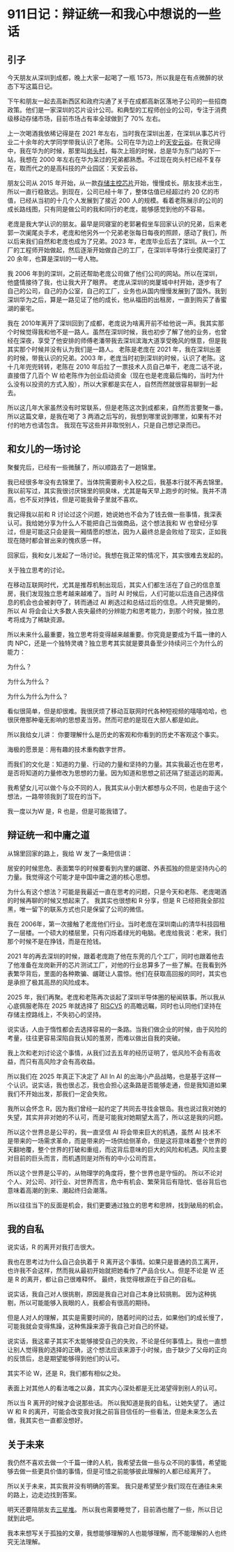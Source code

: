 # 911日记：辩证统一和我心中想说的一些话

## 引子

今天朋友从深圳到成都，晚上大家一起喝了一瓶 1573，所以我是在有点微醉的状态下写这篇日记。

下午和朋友一起去高新西区和政府沟通了关于在成都高新区落地子公司的一些招商政策。他们是一家深圳的芯片设计公司。和典型的工程师创业的公司，专注于消费级移动存储市场，目前市场占有率全球做到了 70% 左右。

上一次喝酒我依稀记得是在 2021 年左右，当时我在深圳出差，在深圳从事芯片行业二十余年的大学同学带我认识了老陈。公司在华为边上的[天安云谷](https://zhida.zhihu.com/search?content_id=262958927&content_type=Article&match_order=1&q=%E5%A4%A9%E5%AE%89%E4%BA%91%E8%B0%B7&zhida_source=entity)。在我记得中，我在华为的时候，那里叫[岗头村](https://zhida.zhihu.com/search?content_id=262958927&content_type=Article&match_order=1&q=%E5%B2%97%E5%A4%B4%E6%9D%91&zhida_source=entity)，每次上班的时候，总是华为东门站的下一站，我想在 2000 年左右在华为呆过的兄弟都熟悉。不过现在岗头村已经不复存在，取而代之的是高科技的产业园区：天安云谷。

朋友公司从 2015 年开始，从一款[存储主控芯片](https://zhida.zhihu.com/search?content_id=262958927&content_type=Article&match_order=1&q=%E5%AD%98%E5%82%A8%E4%B8%BB%E6%8E%A7%E8%8A%AF%E7%89%87&zhida_source=entity)开始，慢慢成长。朋友技术出生，所以一直行稳致远。到现在，公司已经十年了，整体估值已经超过约 20 亿的市值，已经从当初的十几个人发展到了接近 200 人的规模。看着老陈展示的公司的成长路线图，只有同是做公司的我和同行的老庞，能够感觉到他的不容易。

老庞是我大学认识的朋友。最早是同寝室的老郭暑假坐车回家认识的兄弟，后来老郭一次阑尾炎手术，老庞和他另外一个兄弟老张每日每夜的照顾，感动了我们，所以后来我们自然和老庞也成为了兄弟。2023 年，老庞毕业后去了深圳。从一个工厂的工程师开始做起，然后逐渐开始做自己的工厂，在深圳半导体行业摸爬滚打了 20 余年，也算是深圳的一号人物。

我 2006 年到的深圳，之前还帮助老庞公司做了他们公司的网站。所以在深圳，他盛情接待了我，也让我大开了眼界。 老庞从深圳的岗厦城中村开始，逐步有了自己的公司，自己的办公室，自己的工厂，业务也从国内慢慢发展到了国外。我到深圳华为之后，算是一路见证了他的成长，他从福田的出租房，一直到购买了香蜜湖的豪宅。

我在 2010年离开了深圳回到了成都，老庞说为啥离开前不给他说一声。我其实那个时候觉得我和他不是一路人。虽然在深圳时候，我也初步了解了他的业务，也曾经在深夜，享受了他安排的师傅老潘带我去深圳滨海大道享受晚风的惬意，但是我其实那个时候并没有认为我们是一路人。 老陈是老庞在 2021 年，我在深圳出差的时候，带我认识的兄弟。2003 年，老庞当时初到深圳的时候，认识了老陈。这十几年兜兜转转，老陈在 2010 年后拉了一票技术人员自己单干，老庞二话不说，直接借了几百个 W 给老陈作为创业启动资金（现在也是老庞最后悔的，当时为什么没有以投资的方式入股），所以大家都是实在人，自然而然就很容易聊到一起去。

所以这几年大家虽然没有时常联系，但是老陈这次到成都来，自然而言要聚一番。 所以这篇文章，是我在喝了 3 两酒之后写的，我想到哪里说到哪里，如果有不对付的地方也请包含。 我现在写这些并非取悦别人，只是自己想记录而已。

## 和女儿的一场讨论

聚餐完后，已经有一些微醺了，所以顺路去了一趟锦里。

我已经很多年没有去锦里了。当体院需要刷卡入校之后，我基本行就不再去锦里。我以前写过，其实我很讨厌锦里的铜臭味，尤其是每天早上跑步的时候。我并不清高，也不反对挣钱，但是可能我骨子里就不喜欢。

我记得我以前和 R 讨论过这个问题，她说她也不会为了钱去做一些事情，我深表认可。我给她分享为什么人不能把自己当做商品，这个想法我和 W 也曾经分享过，但是可能这只会是我一厢情愿的想法，因为人最终总是会败给了现实，正如我现在随时都会冒出来的愧疚感一样。

回家后，我和女儿发起了一场讨论。我想在我正常的情况下，其实很难去发起的。

关于独立思考的讨论。

在移动互联网时代，尤其是推荐机制出现后，其实人们都生活在了自己的信息茧房，我们发现独立思考越来越难了。当时 AI 时候后，人们可能以后连自己选择信息的机会也会被剥夺了，转而通过 AI 刷选过和总结过后的信息。人终究是懒的，所以 AI 将会会让大多数人丧失最终的分辨能力和思考能力，到那个时候，独立思考将成为了稀缺资源。

所以未来什么最重要，独立思考将变得越来越重要。你究竟是要成为千篇一律的人肉 NPC，还是一个独特灵魂？独立思考其实就是要具备至少持续问三个为什么的能力：

为什么？

为什么为什么？

为什么为什么为什么？

看似很简单，但是却很难。我很厌烦了移动互联网时代各种短视频的嘻嘻哈哈，也很厌倦那种毫无影响的思想麦当劳。然而可悲的是现在大部人都是如此。

所以我给女儿讲： 你要理解什么是历史的客观和你看到的历史不客观这个事实。

海极的愿景是：用有趣的技术重构数字世界。

而我们的文化是：知道的力量、行动的力量和坚持的力量。其实我最近也在思考，是否将知道的力量修改为思想的力量。因为知道和思想之前还隔了挺遥远的距离。

我希望女儿可以做个与众不同的人，我其实从小到大都想与众不同，也是由于这个想法，一路带领我到了现在的当下。

我一度以为W 是，R 也是，但是可能我错了。

## 辩证统一和中庸之道

从锦里回家的路上，我给 W 发了一条短信讲：

居安的时候思危、表面繁华的时候要看到内里的龌蹉、外表孤独的但是坚持内心的力量。我觉得这个可能才是中国中庸之道的核心思想。

为什么有这个想法？可能是我最近一直在思考的问题，只是今天和老陈、老庞喝酒的时候再聊的时候又想起来了。 我其实也很想和 R 分享，但是 R 已经把我全部拉黑，唯一留下的联系方式也只是保留了公司的微信。

我在 2006年，第一次接触了老庞他们行业。当时老庞在深圳南山的清华科技园租了一层楼。一个硕大的楼层里，只有闪烁着绿光的电脑。老庞给我说：老宋，我们那个时候不是在挣钱，而是在抢钱。

2021 年的再去深圳的时候，跟着老庞跑了他在东莞的几个工厂，同时也跟着他去了他准备在龙岗新开的芯片测试工厂，对他的行业总算多了一些了解。在我看到外表繁华背后，里面的各种欺骗、龌蹉让人震惊。他们在获取高回报的同时，其实也是承担了极其高昂的风险成本。

2025 年，我们再聚。老庞和老陈再次谈起了深圳半导体圈的秘闻轶事。所以我从心底佩服老陈在 2025 年就选择了 [RISCV5](https://zhida.zhihu.com/search?content_id=262958927&content_type=Article&match_order=1&q=RISCV5&zhida_source=entity) 的高瞻远瞩，同时也认同他们坚持在存储主控路线上，不失初心的坚持。

说实话，人由于惰性都会去选择容易的一条路。当我们做企业的时候，由于风险的考量，往往更容易深陷自我认知的茧房，而难以做出自我的突破。

我上次和老刘讨论这个事情，从我们过去五年的经历证明了，低风险不会有高收益，而只有高风险才会有高收益。

所以我们在 2025 年真正下决定了 All In AI 的出海小产品战略，也是基于这样一个认识。说实话，我也很忐忑，我也会担心这条路是否能够走通，但是我知道如果我们不开始出发，那我们一定会失败。

我所以会怀念 R，因为我们曾经一起约定了共同去寻找金银岛。我也说过我对她的失望，其实并非对她的不认可，而是可能我对她期望太高了，所以这是我的问题。

所以这个世界总是公平的，我一直坚信 AI 将会带来巨大的机遇，虽然 AI 技术不是带来的一场需求革命，而是带来的一场供给侧革命，但是这将意味着整个世界的天翻地覆，整个世界的打破和重组，而这背后意味的巨大的风险和机遇。风险主要对目前的巨头而言，而机遇则是对所有的中小公司而言。

所以这个世界是公平的，从物理学的角度将，整个世界也是守恒的。 所以不论对个人、对公司、对行业、对世界而言，危中有机会、繁荣背后有隐忧、低谷背后也意味着高潮的到来、潮起终归会潮落。

所以往往当下的反面是机会，我们更要通过独立的思考和思辨，找到破局的机会。

## 我的自私

说实话，R 的离开对我打击很大。

我也在思考过为什么自己会执着于 R 离开这个事情。如果只是普通的员工离开，也许我不会这样，然而我从最初开始就把她看作了产品合伙人。但是不论是 W 还是 R 的离开，都让自己很难释怀。 最终，我觉得根源在于自己的自私。

说实话，我自己对人很挑剔，原因是我自己对自己本身比较挑剔。 因为这种挑剔，所以可能能够入我眼的人，我都会有很高的期待。

但是人对人的理解，其实是需要时间的，随着时间的过去，如果他们的成长慢了，可能我就会变得焦躁，这种焦躁来源于我自己对自己的怀疑。

说实话，我这辈子其实不太能够接受自己的失败，不论是任何事情上。我也一直想让别人觉得我的选择的正确，这个想法应该来源于小时候，由于缺少了父母的正向的反馈后，总是期望能够得到他们的认可。

其实不论 W，还是 R，我们都有相似之处。

表面上对其他人的看法嗤之以鼻，其实内心深处都是无比渴望得到别人的认可。

所以当 R 离开的时候才会说那些话。 所以我知道是我的自私，让她失望了。 通过 W 和 R 的离开，可能会改变我对我之前盲目信任的一些看法，但是未来怎么去做，我其实也一直都没想好。

## 关于未来

我仍然不喜欢去做一个千篇一律的人机，我希望去做一些与众不同的事情，希望能够去做一些更具价值的事情，但是可惜之前能够彼此理解的人都已经离开了。

所以关于未来，其实我并没有明确的答案。 我只是希望至少我们现在在通往未来的路上，边走边找到答案。

明天还要陪朋友去[三星堆](https://zhida.zhihu.com/search?content_id=262958927&content_type=Article&match_order=1&q=%E4%B8%89%E6%98%9F%E5%A0%86&zhida_source=entity)。 所以我也需要睡觉了，目前酒也醒了一些，所以日记就到此吧。

我本来想写关于孤独的文章，我想能够理解的人也能够理解，而不能理解的人也终究无法理解。
